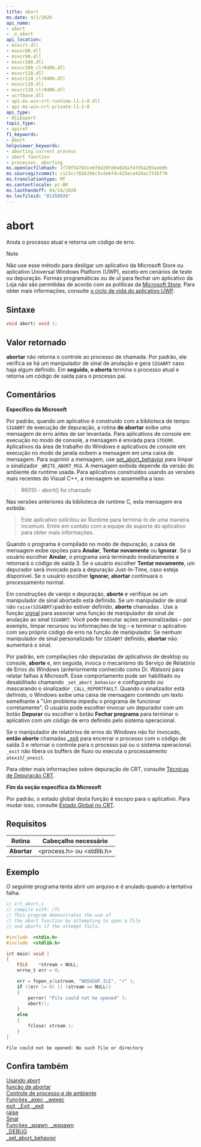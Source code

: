 ```yaml
---
title: abort
ms.date: 4/2/2020
api_name:
- abort
- _o_abort
api_location:
- msvcrt.dll
- msvcr80.dll
- msvcr90.dll
- msvcr100.dll
- msvcr100_clr0400.dll
- msvcr110.dll
- msvcr110_clr0400.dll
- msvcr120.dll
- msvcr120_clr0400.dll
- ucrtbase.dll
- api-ms-win-crt-runtime-l1-1-0.dll
- api-ms-win-crt-private-l1-1-0
api_type:
- DLLExport
topic_type:
- apiref
f1_keywords:
- Abort
helpviewer_keywords:
- aborting current process
- abort function
- processes, aborting
ms.openlocfilehash: 1f70f54783ce6f6d28fdda028af4fd5a205aeb0b
ms.sourcegitcommit: c123cc76bb2b6c5cde6f4c425ece420ac733bf70
ms.translationtype: MT
ms.contentlocale: pt-BR
ms.lasthandoff: 04/14/2020
ms.locfileid: "81350926"
---
```

# <a name="abort"></a>abort

Anula o processo atual e retorna um código de erro.

> [!NOTE]
> Não use esse método para desligar um aplicativo da Microsoft Store ou aplicativo Universal Windows Platform (UWP), exceto em cenários de teste ou depuração. Formas programáticas ou de uI para fechar um aplicativo da Loja não são permitidas de acordo com as políticas da [Microsoft Store](/legal/windows/agreements/store-policies). Para obter mais informações, consulte [o ciclo de vida do aplicativo UWP](/windows/uwp/launch-resume/app-lifecycle).

## <a name="syntax"></a>Sintaxe

```C
void abort( void );
```

## <a name="return-value"></a>Valor retornado

**abortar** não retorna o controle ao processo de chamada. Por padrão, ele verifica se há um manipulador de sinal de anulação e gera `SIGABRT` caso haja algum definido. Em **seguida, o aborta** termina o processo atual e retorna um código de saída para o processo pai.

## <a name="remarks"></a>Comentários

**Específico da Microsoft**

Por padrão, quando um aplicativo é construído com a biblioteca de tempo `SIGABRT` de execução de depuração, a rotina **de abortar** exibe uma mensagem de erro antes de ser levantada. Para aplicativos de console em execução no modo de console, a mensagem é enviada para `STDERR`. Aplicativos da área de trabalho do Windows e aplicativos de console em execução no modo de janela exibem a mensagem em uma caixa de mensagem. Para suprimir a mensagem, use [set_abort_behavior](set-abort-behavior.md) para limpar o sinalizador `_WRITE_ABORT_MSG`. A mensagem exibida depende da versão do ambiente de runtime usada. Para aplicativos construídos usando as versões mais recentes do Visual C++, a mensagem se assemelha a isso:

> R6010 - abort() foi chamado

Nas versões anteriores da biblioteca de runtime C, esta mensagem era exibida:

> Este aplicativo solicitou ao Runtime para terminá-lo de uma maneira incomum. Entre em contato com a equipe de suporte do aplicativo para obter mais informações.

Quando o programa é compilado no modo de depuração, a caixa de mensagem exibe opções para **Anular**, **Tentar novamente** ou **Ignorar**. Se o usuário escolher **Anular**, o programa será terminado imediatamente e retornará o código de saída 3. Se o usuário escolher **Tentar novamente**, um depurador será invocado para a depuração Just-In-Time, caso esteja disponível. Se o usuário escolher **Ignorar,** **abortar** continuará o processamento normal.

Em construções de varejo e depuração, **aborte** e verifique se um manipulador de sinal abortado está definido. Se um manipulador de sinal não `raise(SIGABRT)`padrão estiver definido, **aborte** chamadas . Use a função [signal](signal.md) para associar uma função de manipulador de sinal de anulação ao sinal `SIGABRT`. Você pode executar ações personalizadas – por exemplo, limpar recursos ou informações de log – e terminar o aplicativo com seu próprio código de erro na função de manipulador. Se nenhum manipulador de sinal personalizado for `SIGABRT` definido, **abortar** não aumentará o sinal.

Por padrão, em compilações não depuradas de aplicativos de desktop ou console, **aborte** e, em seguida, invoca o mecanismo do Serviço de Relatório de Erros do Windows (anteriormente conhecido como Dr. Watson) para relatar falhas à Microsoft. Esse comportamento pode ser habilitado ou desabilitado chamando `_set_abort_behavior` e configurando ou mascarando o sinalizador `_CALL_REPORTFAULT`. Quando o sinalizador está definido, o Windows exibe uma caixa de mensagem contendo um texto semelhante a "Um problema impediu o programa de funcionar corretamente". O usuário pode escolher invocar um depurador com um botão **Depurar** ou escolher o botão **Fechar programa** para terminar o aplicativo com um código de erro definido pelo sistema operacional.

Se o manipulador de relatórios de erros do Windows não for invocado, **então aborte** chamadas [_exit](exit-exit-exit.md) para encerrar o processo com o código de saída 3 e retornar o controle para o processo pai ou o sistema operacional. `_exit` não libera os buffers de fluxo ou executa o processamento `atexit`/`_onexit`.

Para obter mais informações sobre depuração de CRT, consulte [Técnicas de Depuração CRT](/visualstudio/debugger/crt-debugging-techniques).

**Fim da seção específica da Microsoft**

Por padrão, o estado global desta função é escopo para o aplicativo. Para mudar isso, consulte [Estado Global no CRT](../global-state.md).

## <a name="requirements"></a>Requisitos

|Rotina|Cabeçalho necessário|
|-------------|---------------------|
|**Abortar**|\<process.h> ou \<stdlib.h>|

## <a name="example"></a>Exemplo

O seguinte programa tenta abrir um arquivo e é anulado quando a tentativa falha.

```C
// crt_abort.c
// compile with: /TC
// This program demonstrates the use of
// the abort function by attempting to open a file
// and aborts if the attempt fails.

#include  <stdio.h>
#include  <stdlib.h>

int main( void )
{
    FILE    *stream = NULL;
    errno_t err = 0;

    err = fopen_s(&stream, "NOSUCHF.ILE", "r" );
    if ((err != 0) || (stream == NULL))
    {
        perror( "File could not be opened" );
        abort();
    }
    else
    {
        fclose( stream );
    }
}
```

```Output
File could not be opened: No such file or directory
```

## <a name="see-also"></a>Confira também

[Usando abort](../../cpp/using-abort.md)<br/>
[função de abortar](../../c-language/abort-function-c.md)<br/>
[Controle de processo e de ambiente](../../c-runtime-library/process-and-environment-control.md)<br/>
[Funções _exec, _wexec](../../c-runtime-library/exec-wexec-functions.md)<br/>
[exit, _Exit, _exit](exit-exit-exit.md)<br/>
[raise](raise.md)<br/>
[Sinal](signal.md)<br/>
[Funções _spawn, _wspawn](../../c-runtime-library/spawn-wspawn-functions.md)<br/>
[_DEBUG](../../c-runtime-library/debug.md)<br/>
[_set_abort_behavior](set-abort-behavior.md)
